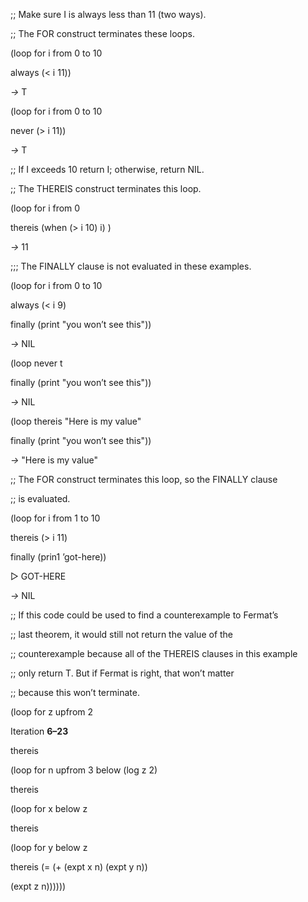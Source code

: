  

;; Make sure I is always less than 11 (two ways). 

;; The FOR construct terminates these loops. 

(loop for i from 0 to 10 

always (\< i 11)) 

*→* T 

(loop for i from 0 to 10 

never (\> i 11)) 

*→* T 

;; If I exceeds 10 return I; otherwise, return NIL. 

;; The THEREIS construct terminates this loop. 

(loop for i from 0 

thereis (when (\> i 10) i) ) 

*→* 11 

;;; The FINALLY clause is not evaluated in these examples. 

(loop for i from 0 to 10 

always (\< i 9) 

finally (print "you won’t see this")) 

*→* NIL 

(loop never t 

finally (print "you won’t see this")) 

*→* NIL 

(loop thereis "Here is my value" 

finally (print "you won’t see this")) 

*→* "Here is my value" 

;; The FOR construct terminates this loop, so the FINALLY clause 

;; is evaluated. 

(loop for i from 1 to 10 

thereis (\> i 11) 

finally (prin1 ’got-here)) 

&#9655; GOT-HERE 

*→* NIL 

;; If this code could be used to find a counterexample to Fermat’s 

;; last theorem, it would still not return the value of the 

;; counterexample because all of the THEREIS clauses in this example 

;; only return T. But if Fermat is right, that won’t matter 

;; because this won’t terminate. 

(loop for z upfrom 2 

Iteration **6–23**

 

 

thereis 

(loop for n upfrom 3 below (log z 2) 

thereis 

(loop for x below z 

thereis 

(loop for y below z 

thereis (= (+ (expt x n) (expt y n)) 

(expt z n)))))) 

